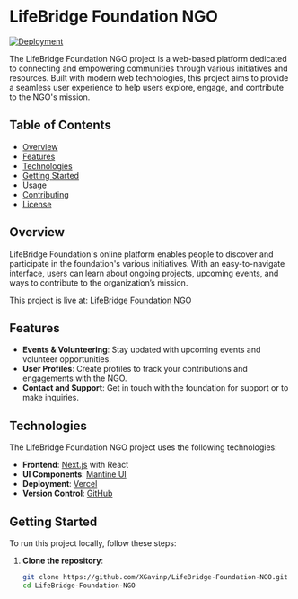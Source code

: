 # LifeBridge Foundation NGO

[![Deployment](https://vercel.com/button)](https://life-bridge-foundation-ngo.vercel.app/)

The LifeBridge Foundation NGO project is a web-based platform dedicated to connecting and empowering communities through various initiatives and resources. Built with modern web technologies, this project aims to provide a seamless user experience to help users explore, engage, and contribute to the NGO's mission.

## Table of Contents

- [Overview](#overview)
- [Features](#features)
- [Technologies](#technologies)
- [Getting Started](#getting-started)
- [Usage](#usage)
- [Contributing](#contributing)
- [License](#license)

## Overview

LifeBridge Foundation's online platform enables people to discover and participate in the foundation's various initiatives. With an easy-to-navigate interface, users can learn about ongoing projects, upcoming events, and ways to contribute to the organization’s mission.

This project is live at: [LifeBridge Foundation NGO](https://life-bridge-foundation-ngo.vercel.app/)

## Features

- **Events & Volunteering**: Stay updated with upcoming events and volunteer opportunities.
- **User Profiles**: Create profiles to track your contributions and engagements with the NGO.
- **Contact and Support**: Get in touch with the foundation for support or to make inquiries.

## Technologies

The LifeBridge Foundation NGO project uses the following technologies:

- **Frontend**: [Next.js](https://nextjs.org/) with React
- **UI Components**: [Mantine UI](https://mantine.dev/)
- **Deployment**: [Vercel](https://vercel.com/)
- **Version Control**: [GitHub](https://github.com/XGavinp/LifeBridge-Foundation-NGO)

## Getting Started

To run this project locally, follow these steps:

1. **Clone the repository**:
   ```bash
   git clone https://github.com/XGavinp/LifeBridge-Foundation-NGO.git
   cd LifeBridge-Foundation-NGO
